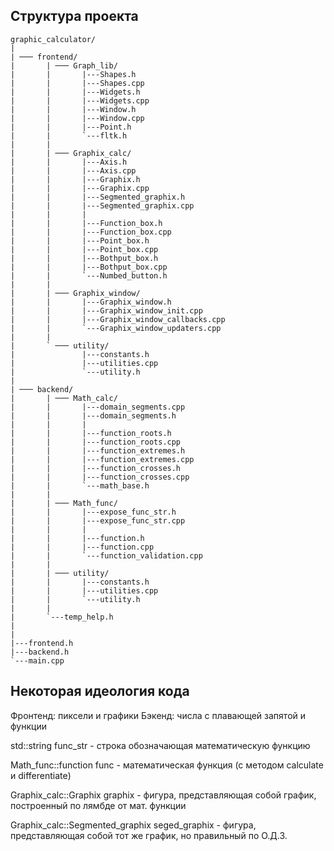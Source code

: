 ## Структура проекта

```console
graphic_calculator/
|
| ─── frontend/
|       | ─── Graph_lib/
|       |       |---Shapes.h
|       |       |---Shapes.cpp
|       |       |---Widgets.h
|       |       |---Widgets.cpp
|       |       |---Window.h
|       |       |---Window.cpp
|       |       |---Point.h
|       |       `---fltk.h
|       |
|       | ─── Graphix_calc/
|       |       |---Axis.h
|       |       |---Axis.cpp
|       |       |---Graphix.h
|       |       |---Graphix.cpp
|       |       |---Segmented_graphix.h
|       |       |---Segmented_graphix.cpp
|       |       |
|       |       |---Function_box.h
|       |       |---Function_box.cpp
|       |       |---Point_box.h
|       |       |---Point_box.cpp
|       |       |---Bothput_box.h
|       |       |---Bothput_box.cpp
|       |       `---Numbed_button.h
|       |
|       | ─── Graphix_window/
|       |       |---Graphix_window.h
|       |       |---Graphix_window_init.cpp
|       |       |---Graphix_window_callbacks.cpp
|       |       `---Graphix_window_updaters.cpp
|       |
|       ` ─── utility/
|               |---constants.h
|               |---utilities.cpp
|               `---utility.h
|
| ─── backend/
|       | ─── Math_calc/ 
|       |       |---domain_segments.cpp
|       |       |---domain_segments.h
|       |       |
|       |       |---function_roots.h
|       |       |---function_roots.cpp
|       |       |---function_extremes.h
|       |       |---function_extremes.cpp
|       |       |---function_crosses.h
|       |       |---function_crosses.cpp
|       |       `---math_base.h
|       |
|       | ─── Math_func/ 
|       |       |---expose_func_str.h
|       |       |---expose_func_str.cpp
|       |       |
|       |       |---function.h
|       |       |---function.cpp
|       |       `---function_validation.cpp
|       |
|       | ─── utility/
|       |       |---constants.h
|       |       |---utilities.cpp
|       |       `---utility.h
|       |
|       `---temp_help.h
|
|
|---frontend.h
|---backend.h
`---main.cpp

```

## Некоторая идеология кода

Фронтенд: пиксели и графики
Бэкенд: числа с плавающей запятой и функции

std::string func_str 
        - строка обозначающая математическую функцию

Math_func::function func 
        - математическая функция (с методом calculate и differentiate)

Graphix_calc::Graphix graphix 
        - фигура, представляющая собой график, построенный по лямбде от мат. функции

Graphix_calc::Segmented_graphix seged_graphix 
        - фигура, представляющая собой тот же график, но правильный по О.Д.З.
